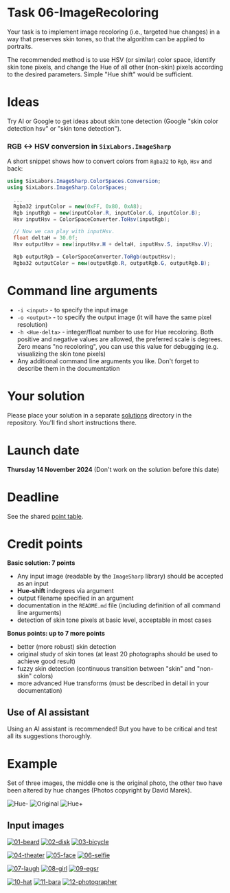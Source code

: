 # Task 06-ImageRecoloring
Your task is to implement image recoloring (i.e., targeted hue changes) in a way that
preserves skin tones, so that the algorithm can be applied to portraits.

The recommended method is to use HSV (or similar) color space, identify skin
tone pixels, and change the Hue of all other (non-skin) pixels according
to the desired parameters. Simple "Hue shift" would be sufficient.

# Ideas
Try AI or Google to get ideas about skin tone detection (Google "skin color detection hsv"
or "skin tone detection").

### RGB <-> HSV conversion in `SixLabors.ImageSharp`
A short snippet shows how to convert colors from `Rgba32` to `Rgb`, `Hsv` and back:
```csharp
using SixLabors.ImageSharp.ColorSpaces.Conversion;
using SixLabors.ImageSharp.ColorSpaces;

  ...
  Rgba32 inputColor = new(0xFF, 0x80, 0xA8);
  Rgb inputRgb = new(inputColor.R, inputColor.G, inputColor.B);
  Hsv inputHsv = ColorSpaceConverter.ToHsv(inputRgb);

  // Now we can play with inputHsv.
  float deltaH = 30.0f;
  Hsv outputHsv = new(inputHsv.H + deltaH, inputHsv.S, inputHsv.V);

  Rgb outputRgb = ColorSpaceConverter.ToRgb(outputHsv);
  Rgba32 outputColor = new(outputRgb.R, outputRgb.G, outputRgb.B);
```

# Command line arguments
* `-i <input>` - to specify the input image
* `-o <output>` - to specify the output image (it will have the same pixel resolution)
* `-h <Hue-delta>` - integer/float number to use for Hue recoloring. Both positive and
  negative values are allowed, the preferred scale is degrees. Zero means "no recoloring",
  you can use this value for debugging (e.g. visualizing the skin tone pixels)
* Any additional command line arguments you like. Don't forget to describe them
  in the documentation

# Your solution
Please place your solution in a separate [solutions](solutions/README.md)
directory in the repository. You'll find short instructions there.

# Launch date
**Thursday 14 November 2024**
(Don't work on the solution before this date)

# Deadline
See the shared [point table](https://docs.google.com/spreadsheets/d/11OnE4a-b27eOJ00pfbsYOk7uSdr0hzKrELs_vFG3a_Q/edit?usp=sharing).

# Credit points
**Basic solution: 7 points**
* Any input image (readable by the `ImageSharp` library) should be accepted as an input
* **Hue-shift** indegrees via argument
* output filename specified in an argument
* documentation in the `README.md` file (including definition of all command
  line arguments)
* detection of skin tone pixels at basic level, acceptable in most cases

**Bonus points: up to 7 more points**
* better (more robust) skin detection
* original study of skin tones (at least 20 photographs should be used to achieve
  good result)
* fuzzy skin detection (continuous transition between "skin" and "non-skin" colors)
* more advanced Hue transforms (must be described in detail in your documentation)

## Use of AI assistant
Using an AI assistant is recommended! But you have to be critical and
test all its suggestions thoroughly.

# Example
Set of three images, the middle one is the original photo, the other two
have been altered by hue changes (Photos copyright by David Marek).

![Hue-](MarekDavid-1.jpg)
![Original](MarekDavid-2.jpg)
![Hue+](MarekDavid-3.jpg)

## Input images

[![01-beard](_01-beard.jpg)](01-beard.jpg)
[![02-disk](_02-disk.jpg)](02-disk.jpg)
[![03-bicycle](_03-bicycle.jpg)](03-bicycle.jpg)

[![04-theater](_04-theater.jpg)](04-theater.jpg)
[![05-face](_05-face.jpg)](05-face.jpg)
[![06-selfie](_06-selfie.jpg)](06-selfie.jpg)

[![07-laugh](_07-laugh.jpg)](07-laugh.jpg)
[![08-girl](_08-girl.jpg)](08-girl.jpg)
[![09-egsr](_09-egsr.jpg)](09-egsr.jpg)

[![10-hat](_10-hat.jpg)](10-hat.jpg)
[![11-bara](_11-bara.jpg)](11-bara.jpg)
[![12-photographer](_12-photographer.jpg)](12-photographer.jpg)

